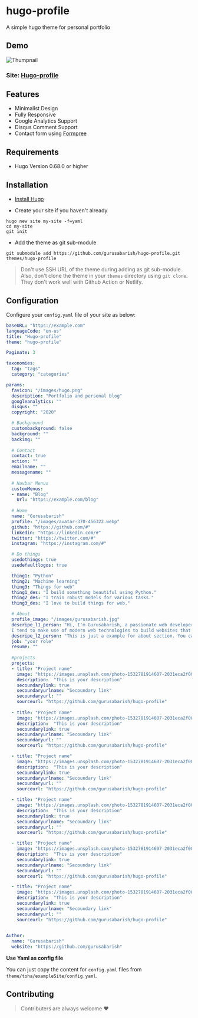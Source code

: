 # hugo-profile

A simple hugo theme for personal portfolio

## Demo

![Thumpnail](https://github.com/gurusabarish/hugo-profile/blob/master/images/tn.png)

### Site: [Hugo-profile](https://hugo-profile.netlify.com)


## Features
- Minimalist Design
- Fully Responsive
- Google Analytics Support
- Disqus Comment Support
- Contact form using [Formpree](https://formspree.io/)



## Requirements

- Hugo Version 0.68.0 or higher



## Installation

- [Install Hugo](https://gohugo.io/overview/installing)

- Create your site if you haven't already

```console
hugo new site my-site -f=yaml
cd my-site
git init
```

- Add the theme as git sub-module

```console
git submodule add https://github.com/gurusabarish/hugo-profile.git themes/hugo-profile
```

>Don't use SSH URL of the theme during adding as git sub-module. Also, don't clone the theme in your `themes` directory using `git clone`. They don't work well with Github Action or Netlify.


## Configuration

Configure your `config.yaml` file of your site as below:

```yaml
baseURL: "https://example.com"
languageCode: "en-us"
title: "Hugo-profile"
theme: "hugo-profile"

Paginate: 3

taxonomies:
  tag: "tags"
  category: "categories"

params:
  favicon: "/images/hugo.png"
  description: "Portfolio and personal blog"
  googleanalytics: ""
  disqus: ""
  copyright: "2020"

  # Background
  custombackground: false
  background: ""
  backimg: ""
  
  # Contact
  contact: true
  action: ""
  emailname: ""
  messagename: ""
  
  # Navbar Menus
  customMenus:
  - name: "Blog"
    Url: "https://example.com/blog"
    
  # Home
  name: "Gurusabarish"
  profile: "/images/avatar-370-456322.webp"
  github: "https://github.com/#"
  linkedin: "https://linkedin.com/#"
  twitter: "https://twitter.com/#"
  instagram: "https://instagram.com/#"

  # Do things 
  usedothings: true
  usedefaultlogos: true

  thing1: "Python"
  thing2: "Machine learning"
  thing3: "Things for web"
  thing1_des: "I build something beautiful using Python."
  thing2_des: "I train robust models for various tasks."
  thing3_des: "I love to build things for web."

  # About
  profile_image: "/images/gurusabarish.jpg"
  descripe_l1_person: "Hi, I'm Gurusabarish, a passionate web developer and ML engineer. 
  I tend to make use of modern web technologies to build websites that looks great, feels fantastic, and functions correctly."
  descripe_l2_person: "This is just a example for about section. You can easily change with the help of cofig file."
  job: "your role"
  resume: ""
  
  #projects
  projects:
  - title: "Project name"
    image: "https://images.unsplash.com/photo-1532781914607-2031eca2f00d?ixlib=rb-0.3.5&amp;q=80&amp;fm=jpg&amp;crop=entropy&amp;cs=tinysrgb&amp;w=1080&amp;fit=max&amp;ixid=eyJhcHBfaWQiOjMyMDc0fQ&amp;s=7c625ea379640da3ef2e24f20df7ce8d"
    description:  "This is your description"
    secoundarylink: true
    secoundaryurlname: "Secoundary link"
    secoundaryurl: ""
    sourceurl: "https://github.com/gurusabarish/hugo-profile"
  
  - title: "Project name"
    image: "https://images.unsplash.com/photo-1532781914607-2031eca2f00d?ixlib=rb-0.3.5&amp;q=80&amp;fm=jpg&amp;crop=entropy&amp;cs=tinysrgb&amp;w=1080&amp;fit=max&amp;ixid=eyJhcHBfaWQiOjMyMDc0fQ&amp;s=7c625ea379640da3ef2e24f20df7ce8d"
    description:  "This is your description"
    secoundarylink: true
    secoundaryurlname: "Secoundary link"
    secoundaryurl: ""
    sourceurl: "https://github.com/gurusabarish/hugo-profile"

  - title: "Project name"
    image: "https://images.unsplash.com/photo-1532781914607-2031eca2f00d?ixlib=rb-0.3.5&amp;q=80&amp;fm=jpg&amp;crop=entropy&amp;cs=tinysrgb&amp;w=1080&amp;fit=max&amp;ixid=eyJhcHBfaWQiOjMyMDc0fQ&amp;s=7c625ea379640da3ef2e24f20df7ce8d"
    description:  "This is your description"
    secoundarylink: true
    secoundaryurlname: "Secoundary link"
    secoundaryurl: ""
    sourceurl: "https://github.com/gurusabarish/hugo-profile"

  - title: "Project name"
    image: "https://images.unsplash.com/photo-1532781914607-2031eca2f00d?ixlib=rb-0.3.5&amp;q=80&amp;fm=jpg&amp;crop=entropy&amp;cs=tinysrgb&amp;w=1080&amp;fit=max&amp;ixid=eyJhcHBfaWQiOjMyMDc0fQ&amp;s=7c625ea379640da3ef2e24f20df7ce8d"
    description:  "This is your description"
    secoundarylink: true
    secoundaryurlname: "Secoundary link"
    secoundaryurl: ""
    sourceurl: "https://github.com/gurusabarish/hugo-profile"

  - title: "Project name"
    image: "https://images.unsplash.com/photo-1532781914607-2031eca2f00d?ixlib=rb-0.3.5&amp;q=80&amp;fm=jpg&amp;crop=entropy&amp;cs=tinysrgb&amp;w=1080&amp;fit=max&amp;ixid=eyJhcHBfaWQiOjMyMDc0fQ&amp;s=7c625ea379640da3ef2e24f20df7ce8d"
    description:  "This is your description"
    secoundarylink: true
    secoundaryurlname: "Secoundary link"
    secoundaryurl: ""
    sourceurl: "https://github.com/gurusabarish/hugo-profile"

  - title: "Project name"
    image: "https://images.unsplash.com/photo-1532781914607-2031eca2f00d?ixlib=rb-0.3.5&amp;q=80&amp;fm=jpg&amp;crop=entropy&amp;cs=tinysrgb&amp;w=1080&amp;fit=max&amp;ixid=eyJhcHBfaWQiOjMyMDc0fQ&amp;s=7c625ea379640da3ef2e24f20df7ce8d"
    description:  "This is your description"
    secoundarylink: true
    secoundaryurlname: "Secoundary link"
    secoundaryurl: ""
    sourceurl: "https://github.com/gurusabarish/hugo-profile"
  

Author:
  name: "Gurusabarish"
  website: "https://github.com/gurusabarish"

```

<b>Use Yaml as config file</b>

You can just copy the content for `config.yaml` files from `theme/toha/exampleSite/config.yaml`.


## Contributing

> Contributers are always welcome :heart:

